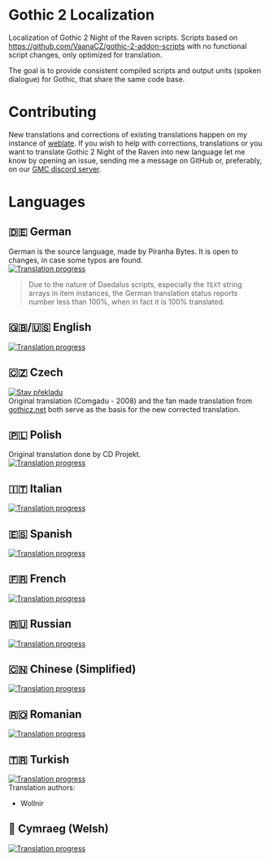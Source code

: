 # Gothic 2 Localization
Localization of Gothic 2 Night of the Raven scripts. Scripts based on https://github.com/VaanaCZ/gothic-2-addon-scripts with no functional script changes, only optimized for translation. 

The goal is to provide consistent compiled scripts and output units (spoken dialogue) for Gothic, that share the same code base.

# Contributing
New translations and corrections of existing translations happen on my instance of [weblate](https://weblate.cokoliv.eu/projects/gothic-2-night-of-the-raven/). If you wish to help with corrections, translations or you want to translate Gothic 2 Night of the Raven into new language let me know by opening an issue, sending me a message on GitHub or, preferably, on our [GMC discord server](https://discord.gg/7zjNpVN8H6).

# Languages

## :de: German
German is the source language, made by Piranha Bytes. It is open to changes, in case some typos are found.  
[![Translation progress](http://weblate.cokoliv.eu/widgets/gothic-2-night-of-the-raven/de/svg-badge.svg)](http://weblate.cokoliv.eu/engage/gothic-2-night-of-the-raven/de/)  
> Due to the nature of Daedalus scripts, especially the `TEXT` string arrays in item instances, the German translation status reports number less than 100%, when in fact it is 100% translated.

## :uk:/:us: English  
[![Translation progress](http://weblate.cokoliv.eu/widgets/gothic-2-night-of-the-raven/en/svg-badge.svg)](http://weblate.cokoliv.eu/engage/gothic-2-night-of-the-raven/en/)  

## :czech_republic: Czech  
[![Stav překladu](http://weblate.cokoliv.eu/widgets/gothic-2-night-of-the-raven/cs/svg-badge.svg)](http://weblate.cokoliv.eu/engage/gothic-2-night-of-the-raven/de/)  
Original translation (Comgadu - 2008) and the fan made translation from [gothicz.net](https://www.gothicz.net/gothic-2-noc-havrana/cestina/) both serve as the basis for the new corrected translation. 

## :poland: Polish  
Original translation done by CD Projekt.  
[![Translation progress](http://weblate.cokoliv.eu/widgets/gothic-2-night-of-the-raven/pl/svg-badge.svg)](http://weblate.cokoliv.eu/engage/gothic-2-night-of-the-raven/pl/)  

## :it: Italian  
[![Translation progress](http://weblate.cokoliv.eu/widgets/gothic-2-night-of-the-raven/it/svg-badge.svg)](http://weblate.cokoliv.eu/engage/gothic-2-night-of-the-raven/it/)  

## :es: Spanish  
[![Translation progress](http://weblate.cokoliv.eu/widgets/gothic-2-night-of-the-raven/es/svg-badge.svg)](http://weblate.cokoliv.eu/engage/gothic-2-night-of-the-raven/es/)  

## :fr: French  
[![Translation progress](http://weblate.cokoliv.eu/widgets/gothic-2-night-of-the-raven/fr/svg-badge.svg)](http://weblate.cokoliv.eu/engage/gothic-2-night-of-the-raven/fr/)  

## :ru: Russian  
[![Translation progress](http://weblate.cokoliv.eu/widgets/gothic-2-night-of-the-raven/ru/svg-badge.svg)](http://weblate.cokoliv.eu/engage/gothic-2-night-of-the-raven/ru/)  

## :cn: Chinese (Simplified)  
[![Translation progress](http://weblate.cokoliv.eu/widgets/gothic-2-night-of-the-raven/zh_Hans/svg-badge.svg)](http://weblate.cokoliv.eu/engage/gothic-2-night-of-the-raven/zh_Hans/)  

## :romania: Romanian  
[![Translation progress](http://weblate.cokoliv.eu/widgets/gothic-2-night-of-the-raven/ro/svg-badge.svg)](http://weblate.cokoliv.eu/engage/gothic-2-night-of-the-raven/ro/)  

## :tr: Turkish
[![Translation progress](http://weblate.cokoliv.eu/widgets/gothic-2-night-of-the-raven/tr/svg-badge.svg)](http://weblate.cokoliv.eu/engage/gothic-2-night-of-the-raven/tr/)  
Translation authors:  
  - Wollnir

## :wales: Cymraeg (Welsh) 
[![Translation progress](http://weblate.cokoliv.eu/widgets/gothic-2-night-of-the-raven/cy/svg-badge.svg)](http://weblate.cokoliv.eu/engage/gothic-2-night-of-the-raven/cy/)  
